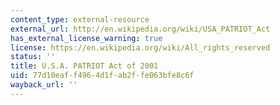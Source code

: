 ```yaml
---
content_type: external-resource
external_url: http://en.wikipedia.org/wiki/USA_PATRIOT_Act
has_external_license_warning: true
license: https://en.wikipedia.org/wiki/All_rights_reserved
status: ''
title: U.S.A. PATRIOT Act of 2001
uid: 77d10eaf-f496-4d1f-ab2f-fe063bfe8c6f
wayback_url: ''
---
```

